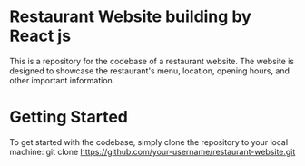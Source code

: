 # Restaurant Website building by React js
This is a repository for the codebase of a restaurant website. The website is designed to showcase the restaurant's menu, location, opening hours, and other important information.

# Getting Started
To get started with the codebase, simply clone the repository to your local machine:
git clone https://github.com/your-username/restaurant-website.git
